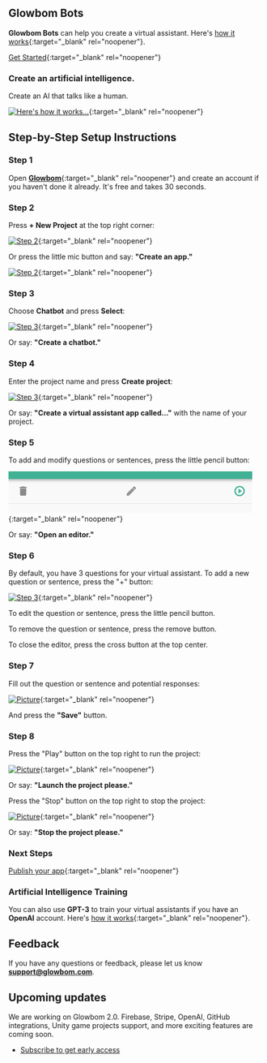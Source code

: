 ## Glowbom Bots

**Glowbom Bots** can help you create a virtual assistant. Here's [how it works](https://www.youtube.com/watch?v=ejz8TByCleg){:target="_blank" rel="noopener"}.

[Get Started](https://glowbom.com/bots.html){:target="_blank" rel="noopener"}

### Create an artificial intelligence.

Create an AI that talks like a human.

[![Here's how it works...](https://user-images.githubusercontent.com/2455891/100971426-1c83db00-34f4-11eb-86f5-98234d66c110.png)](https://glowbom.com/){:target="_blank" rel="noopener"}

## Step-by-Step Setup Instructions

### Step 1

Open [**Glowbom**](https://glowbom.com/chat/){:target="_blank" rel="noopener"} and create an account if you haven't done it already. It's free and takes 30 seconds.

### Step 2

Press **+ New Project** at the top right corner:

[![Step 2](https://user-images.githubusercontent.com/2455891/97621818-0c567880-19e9-11eb-93ba-6a8d9944c7b8.png)](https://glowbom.com/){:target="_blank" rel="noopener"}

Or press the little mic button and say: **"Create an app."**

[![Step 2](https://user-images.githubusercontent.com/2455891/97621819-0cef0f00-19e9-11eb-984a-41e89a44490f.png)](https://glowbom.com/){:target="_blank" rel="noopener"}

### Step 3

Choose **Chatbot** and press **Select**:

[![Step 3](https://user-images.githubusercontent.com/2455891/100971499-4937f280-34f4-11eb-8e25-9781a92bd345.png)](https://glowbom.com/){:target="_blank" rel="noopener"}

Or say: **"Create a chatbot."**

### Step 4

Enter the project name and press **Create project**:

[![Step 3](https://user-images.githubusercontent.com/2455891/97621821-0cef0f00-19e9-11eb-8e87-83d8e0976cf0.png)](https://glowbom.com/){:target="_blank" rel="noopener"}

Or say: **"Create a virtual assistant app called..."** with the name of your project.

### Step 5

To add and modify questions or sentences, press the little pencil button:

[![Step 3](https://raw.githubusercontent.com/Glowbom/Glowbom/master/tutorials/quiz/img/qstep5.png)](https://glowbom.com/){:target="_blank" rel="noopener"}

Or say: **"Open an editor."**

### Step 6

By default, you have 3 questions for your virtual assistant. To add a new question or sentence, press the "+" button:

[![Step 3](https://user-images.githubusercontent.com/2455891/100971711-ac298980-34f4-11eb-8c49-627c7acac903.png)](https://glowbom.com/){:target="_blank" rel="noopener"}

To edit the question or sentence, press the little pencil button.

To remove the question or sentence, press the remove button.

To close the editor, press the cross button at the top center.

### Step 7

Fill out the question or sentence and potential responses:

[![Picture](https://user-images.githubusercontent.com/2455891/100971877-00cd0480-34f5-11eb-95b2-d6ecc591c4aa.png)](https://glowbom.com/){:target="_blank" rel="noopener"}

And press the **"Save"** button.

### Step 8

Press the "Play" button on the top right to run the project:

[![Picture](https://user-images.githubusercontent.com/2455891/97621829-0eb8d280-19e9-11eb-9a0b-c3df20755125.png)](https://glowbom.com/){:target="_blank" rel="noopener"}

Or say: **"Launch the project please."**

Press the "Stop" button on the top right to stop the project:

[![Picture](https://user-images.githubusercontent.com/2455891/100972097-6b7e4000-34f5-11eb-994e-59957e05eb82.png)](https://glowbom.com/){:target="_blank" rel="noopener"}

Or say: **"Stop the project please."**

### Next Steps

[Publish your app](https://glowbom.github.io/Glowbom/Publish){:target="_blank" rel="noopener"}

### Artificial Intelligence Training

You can also use **GPT-3** to train your virtual assistants if you have an **OpenAI** account. Here's [how it works](http://www.youtube.com/watch?v=ejz8TByCleg&t=5m56s){:target="_blank" rel="noopener"}.

## Feedback

If you have any questions or feedback, please let us know **support@glowbom.com**.

## Upcoming updates

We are working on Glowbom 2.0. Firebase, Stripe, OpenAI, GitHub integrations, Unity game projects support, and more exciting features are coming soon.

- [Subscribe to get early access](https://www.producthunt.com/upcoming/glowbom-2-0)
